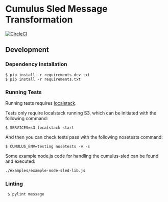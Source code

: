 # Cumulus Sled Message Transformation

[![CircleCI](https://circleci.com/gh/cumulus-nasa/cumulus-sled.svg?style=svg)](https://circleci.com/gh/cumulus-nasa/cumulus-sled)

## Development

### Dependency Installation

    $ pip install -r requirements-dev.txt
    $ pip install -r requirements.txt

### Running Tests

Running tests requires [localstack](https://github.com/localstack/localstack).

Tests only require localstack running S3, which can be initiated with the following command:

```
$ SERVICES=s3 localstack start
```

And then you can check tests pass with the following nosetests command:

```
$ CUMULUS_ENV=testing nosetests -v -s
```

Some example node.js code for handling the cumulus-sled can be found and executed:

```bash
./examples/example-node-sled-lib.js 
```

### Linting

     $ pylint message
